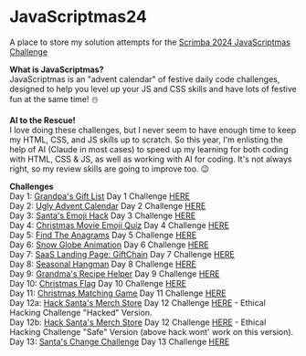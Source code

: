 # JavaScriptmas24
A place to store my solution attempts for the [Scrimba 2024 JavaScriptmas Challenge](https://scrimba.com/javascriptmas)

**What is JavaScriptmas?**   
JavaScriptmas is an "advent calendar" of festive daily code challenges, designed to help you level up your JS and CSS skills and have lots of festive fun at the same time! ☃️

**AI to the Rescue!**  
I love doing these challenges, but I never seem to have enough time to keep my HTML, CSS, and JS skills up to scratch. So this year, I'm enlisting the help of AI (Claude in most cases) to speed up my learning for both coding with HTML, CSS & JS, as well as working with AI for coding. It's not always right, so my review skills are going to improve too. 😉 

**Challenges**   
Day 1: [Grandpa's Gift List](https://thebimsider.github.io/JavaScriptmas24/Day1) Day 1 Challenge [HERE](https://scrimba.com/javascriptmas-c0javascriptmas/~07tn)  
Day 2: [Ugly Advent Calendar](https://thebimsider.github.io/JavaScriptmas24/Day2) Day 2 Challenge [HERE](https://scrimba.com/javascriptmas-c0javascriptmas/~02cq)  
Day 3: [Santa's Emoji Hack](https://thebimsider.github.io/JavaScriptmas24/Day3) Day 3 Challenge [HERE](https://scrimba.com/javascriptmas-c0javascriptmas/~02zu)  
Day 4: [Christmas Movie Emoji Quiz](https://thebimsider.github.io/JavaScriptmas24/Day4) Day 4 Challenge [HERE](https://scrimba.com/javascriptmas-c0javascriptmas/~06em)  
Day 5: [Find The Anagrams](https://thebimsider.github.io/JavaScriptmas24/Day5) Day 5 Challenge [HERE](https://scrimba.com/javascriptmas-c0javascriptmas/~05yl)   
Day 6: [Snow Globe Animation](https://thebimsider.github.io/JavaScriptmas24/Day6) Day 6 Challenge [HERE](https://scrimba.com/javascriptmas-c0javascriptmas/~0zwt)   
Day 7: [SaaS Landing Page: GiftChain](https://thebimsider.github.io/JavaScriptmas24/Day7) Day 7 Challenge [HERE](https://scrimba.com/javascriptmas-c0javascriptmas/~0xro)   
Day 8: [Seasonal Hangman](https://thebimsider.github.io/JavaScriptmas24/Day8) Day 8 Challenge [HERE](https://scrimba.com/javascriptmas-c0javascriptmas/~03eh)   
Day 9: [Grandma's Recipe Helper](https://thebimsider.github.io/JavaScriptmas24/Day9) Day 9 Challenge [HERE](https://scrimba.com/javascriptmas-c0javascriptmas/~07pj)   
Day 10: [Christmas Flag](https://thebimsider.github.io/JavaScriptmas24/Day10) Day 10 Challenge [HERE](https://scrimba.com/javascriptmas-c0javascriptmas/~0654)   
Day 11: [Christmas Matching Game](https://thebimsider.github.io/JavaScriptmas24/Day11) Day 11 Challenge [HERE](https://scrimba.com/javascriptmas-c0javascriptmas/~0yod)   
Day 12a: [Hack Santa's Merch Store](https://thebimsider.github.io/JavaScriptmas24/Day12hack) Day 12 Challenge [HERE](https://scrimba.com/javascriptmas-c0javascriptmas/~06y) - Ethical Hacking Challenge "Hacked" Version.   
Day 12b: [Hack Santa's Merch Store](https://thebimsider.github.io/JavaScriptmas24/Day12safe) Day 12 Challenge [HERE](https://scrimba.com/javascriptmas-c0javascriptmas/~06y) - Ethical Hacking Challenge "Safe" Version (above hack wont' work on this version).   
Day 13: [Santa's Change Challenge](https://thebimsider.github.io/JavaScriptmas24/Day13) Day 13 Challenge [HERE](https://scrimba.com/javascriptmas-c0javascriptmas/~06mj)   


